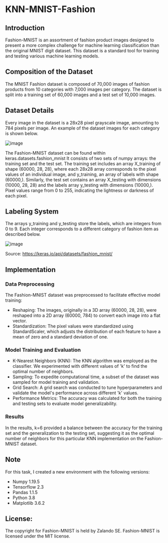 # KNN-MNIST-Fashion

## Introduction
Fashion-MNIST is an assortment of fashion product images designed to present a more complex challenge for machine learning classification than the original MNIST digit dataset. This dataset is a standard tool for training and testing various machine learning models.

## Composition of the Dataset
The MNIST Fashion dataset is composed of 70,000 images of fashion products from 10 categories with 7,000 images per category. The dataset is split into a training set of 60,000 images and a test set of 10,000 images. 

## Dataset Details
Every image in the dataset is a 28x28 pixel grayscale image, amounting to 784 pixels per image. An example of the dataset images for each category is shown below.
 

![image](https://github.com/angelicamiotti/KNN-MNIST-Fashion/assets/8940755/243c7378-5df0-4db1-85ad-1cd3a042647a)


The Fashion-MNIST dataset can be found within keras.datasets.fashion_mnist
It consists of two sets of numpy arrays: the training set and the test set. The training set includes an array X_training of shape (60000, 28, 28), where each 28x28 array corresponds to the pixel values of an individual image, and y_training, an array of labels with shape (60000,). Similarly, the test set contains an array X_testing with dimensions (10000, 28, 28) and the labels array y_testing with dimensions (10000,). Pixel values range from 0 to 255, indicating the lightness or darkness of each pixel.

## Labeling System
The arrays y_training and y_testing store the labels, which are integers from 0 to 9. Each integer corresponds to a different category of fashion item as described below.

 ![image](https://github.com/angelicamiotti/KNN-MNIST-Fashion/assets/8940755/8330ec5a-f6cb-465e-8394-f59e1d0f9414)

Source: https://keras.io/api/datasets/fashion_mnist/ 
## Implementation

### Data Preprocessing

The Fashion-MNIST dataset was preprocessed to facilitate effective model training:

- Reshaping: The images, originally in a 3D array (60000, 28, 28), were reshaped into a 2D array (60000, 784) to convert each image into a flat vector.
- Standardization: The pixel values were standardized using StandardScaler, which adjusts the distribution of each feature to have a mean of zero and a standard deviation of one. 

### Model Training and Evaluation
- K-Nearest Neighbors (KNN): The KNN algorithm was employed as the classifier. We experimented with different values of 'k' to find the optimal number of neighbors.
- Sampling: To expedite computational time, a subset of the dataset was sampled for model training and validation.
- Grid Search: A grid search was conducted to tune hyperparameters and validate the model's performance across different 'k' values.
- Performance Metrics: The accuracy was calculated for both the training and testing sets to evaluate model generalizability.

### Results
In the results, k=6 provided a balance between the accuracy for the training set and the generalization to the testing set, suggesting it as the optimal number of neighbors for this particular KNN implementation on the Fashion-MNIST dataset.

## Note
For this task, I created a new environment with the following versions:

- Numpy 1.19.5
- Tensorflow 2.3
- Pandas 1.1.5
- Python 3.8
- Matplotlib 3.6.2

## License:
The copyright for Fashion-MNIST is held by Zalando SE. Fashion-MNIST is licensed under the MIT license.

